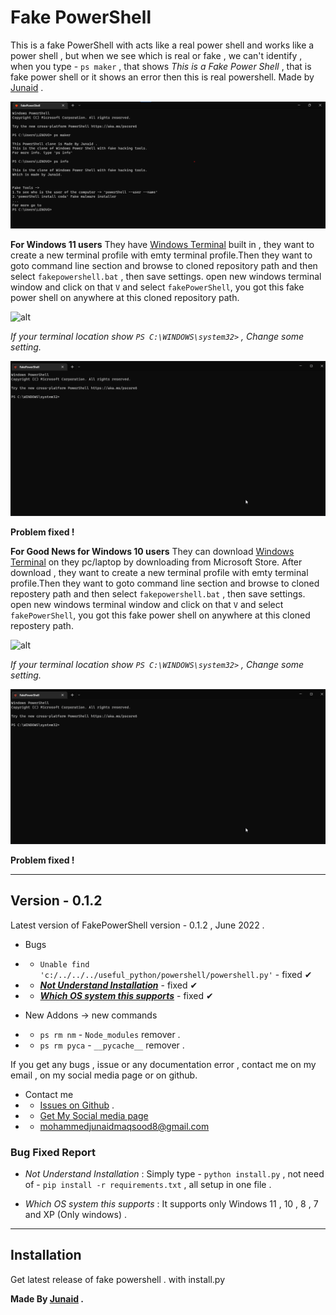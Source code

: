 # Fake PowerShell

This is a fake PowerShell with acts like a real power shell and works like a power shell , but when we see which is real or fake , we can't identify , when you type - `ps maker` , that shows _This is a Fake Power Shell_ , that is fake power shell or it shows an error then this is real powershell. Made by [Junaid](https://abujuni.dev) .

![alt](./img/shot.png)

**For Windows 11 users**
They have [Windows Terminal](https://apps.microsoft.com/store/detail/windows-terminal/9N0DX20HK701?hl=en-us&gl=IN) built in , they want to create a new terminal profile with emty terminal profile.Then they want to goto command line section and browse to cloned repository path and then select `fakepowershell.bat` , then save settings. open new windows terminal window and click on that `V` and select `fakePowerShell`, you got this fake power shell on anywhere at this cloned repository path.

![alt](./img/demo.gif)

_If your terminal location show `PS C:\WINDOWS\system32>` , Change some setting._

![alt](./img/demo2.gif)

**Problem fixed !**

**For Good News for Windows 10 users**
They can download [Windows Terminal](https://apps.microsoft.com/store/detail/windows-terminal/9N0DX20HK701?hl=en-us&gl=IN) on they pc/laptop by downloading from Microsoft Store. After download , they want to create a new terminal profile with emty terminal profile.Then they want to goto command line section and browse to cloned repostery path and then select `fakepowershell.bat` , then save settings. open new windows terminal window and click on that `V` and select `fakePowerShell`, you got this fake power shell on anywhere at this cloned repostery path.

![alt](./img/demo.gif)

_If your terminal location show `PS C:\WINDOWS\system32>` , Change some setting._

![alt](./img/demo2.gif)

**Problem fixed !**

---

## Version - 0.1.2

Latest version of FakePowerShell version - 0.1.2 , June 2022 .

- Bugs
- - `Unable find 'c:/../../../useful_python/powershell/powershell.py'` - fixed ✔
- - **_[Not Understand Installation](#bug-fixed-report)_** - fixed ✔
- - **_[Which OS system this supports](#bug-fixed-report)_** - fixed ✔

- New Addons -> new commands
- - `ps rm nm` - `Node_modules` remover .
- - `ps rm pyca` - `__pycache__` remover .

If you get any bugs , issue or any documentation error , contact me on my email , on my social media page or on github.

- Contact me
- - [Issues on Github](https://github.com/junaidcodingmaster/Fake-PowerShell/issues) .
- - [Get My Social media page](https://www.abujuni.dev/contact-me)
- - mohammedjunaidmaqsood8@gmail.com

### Bug Fixed Report

- _Not Understand Installation_ :
  Simply type - `python install.py` , not need of - `pip install -r requirements.txt` , all setup in one file .

- _Which OS system this supports_ :
  It supports only Windows 11 , 10 , 8 , 7 and XP (Only windows) .

---

## Installation
Get latest release of fake powershell . with install.py

**Made By [Junaid](https://abujuni.dev) .**
